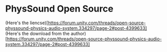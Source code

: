 # PhysSound Open Source
(Here's the liencse)[https://forum.unity.com/threads/open-source-physsound-physics-audio-system.334297/page-2#post-4399633]  
(Here's the download from the author)[https://forum.unity.com/threads/open-source-physsound-physics-audio-system.334297/page-2#post-4399633]  
